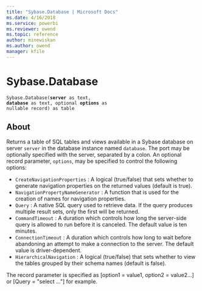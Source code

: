 ```yaml
---
title: "Sybase.Database | Microsoft Docs"
ms.date: 4/16/2018
ms.service: powerbi
ms.reviewer: owend
ms.topic: reference
author: minewiskan
ms.author: owend
manager: kfile
---
```

# Sybase.Database
<code>Sybase.Database(**server** as text, **database** as text, optional **options** as nullable record) as table</code>

## About

Returns a table of SQL tables and views available in a Sybase database on server <code>server</code> in the database instance named <code>database</code>. The port may be optionally specified with the server, separated by a colon. An optional record parameter, <code>options</code>, may be specified to control the following options: 

* <code>CreateNavigationProperties</code> : A logical (true/false) that sets whether to generate navigation properties on the returned values (default is true).
* <code>NavigationPropertyNameGenerator</code> : A function that is used for the creation of names for navigation properties.
* <code>Query</code> : A native SQL query used to retrieve data. If the query produces multiple result sets, only the first will be returned.
* <code>CommandTimeout</code> : A duration which controls how long the server-side query is allowed to run before it is canceled. The default value is ten minutes.
* <code>ConnectionTimeout</code> : A duration which controls how long to wait before abandoning an attempt to make a connection to the server. The default value is driver-dependent.
* <code>HierarchicalNavigation</code> : A logical (true/false) that sets whether to view the tables grouped by their schema names (default is false).

 The record parameter is specified as [option1 = value1, option2 = value2...] or [Query = "select ..."] for example.
  
